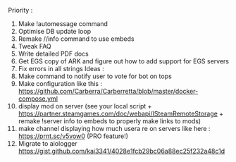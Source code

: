 Priority :
1) Make !automessage command
2) Optimise DB update loop 
3) Remake //info command to use embeds
4) Tweak FAQ
5) Write detailed PDF docs
6) Get EGS copy of ARK and figure out how to add support for EGS servers
7) Fix errors in all strings
Ideas :
1) Make command to notify user to vote for bot on tops
3) Make configuration like this : https://github.com/Carberra/Carberretta/blob/master/docker-compose.yml
3) display mod on server (see your local script + https://partner.steamgames.com/doc/webapi/ISteamRemoteStorage + remake !server info to embeds to properly make links to mods)
4) make channel displaying how much usera re on servers like here : https://prnt.sc/v5vow0 (PRO feature!)
6) Migrate to aiologger https://gist.github.com/kai3341/4028e1fcb29bc06a88ec25f232a48c1d 

